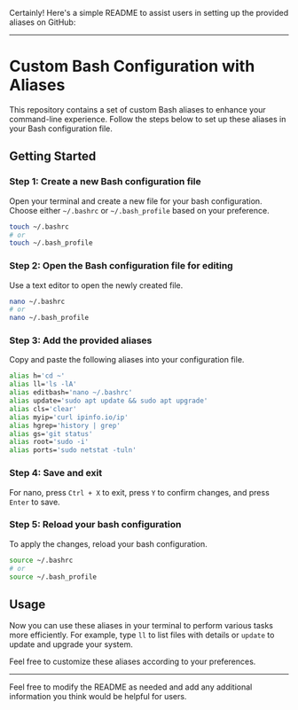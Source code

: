 Certainly! Here's a simple README to assist users in setting up the provided aliases on GitHub:

---

# Custom Bash Configuration with Aliases

This repository contains a set of custom Bash aliases to enhance your command-line experience. Follow the steps below to set up these aliases in your Bash configuration file.

## Getting Started

### Step 1: Create a new Bash configuration file

Open your terminal and create a new file for your bash configuration. Choose either `~/.bashrc` or `~/.bash_profile` based on your preference.

```bash
touch ~/.bashrc
# or
touch ~/.bash_profile
```

### Step 2: Open the Bash configuration file for editing

Use a text editor to open the newly created file.

```bash
nano ~/.bashrc
# or
nano ~/.bash_profile
```

### Step 3: Add the provided aliases

Copy and paste the following aliases into your configuration file.

```bash
alias h='cd ~'
alias ll='ls -lA'
alias editbash='nano ~/.bashrc'
alias update='sudo apt update && sudo apt upgrade'
alias cls='clear'
alias myip='curl ipinfo.io/ip'
alias hgrep='history | grep'
alias gs='git status'
alias root='sudo -i'
alias ports='sudo netstat -tuln'
```

### Step 4: Save and exit

For nano, press `Ctrl + X` to exit, press `Y` to confirm changes, and press `Enter` to save.

### Step 5: Reload your bash configuration

To apply the changes, reload your bash configuration.

```bash
source ~/.bashrc
# or
source ~/.bash_profile
```

## Usage

Now you can use these aliases in your terminal to perform various tasks more efficiently. For example, type `ll` to list files with details or `update` to update and upgrade your system.

Feel free to customize these aliases according to your preferences.

---

Feel free to modify the README as needed and add any additional information you think would be helpful for users.
